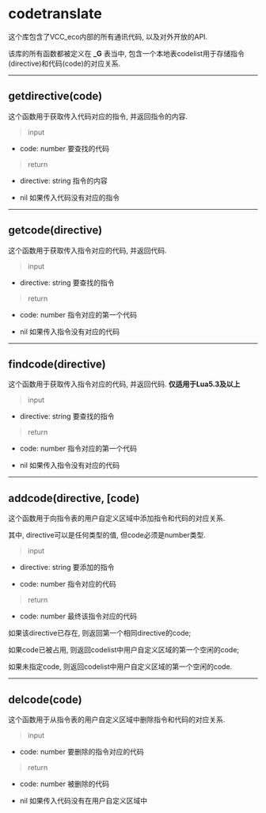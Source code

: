 # codetranslate

这个库包含了VCC_eco内部的所有通讯代码, 以及对外开放的API.

该库的所有函数都被定义在 **_G** 表当中, 包含一个本地表codelist用于存储指令(directive)和代码(code)的对应关系.

---

## getdirective(code)

这个函数用于获取传入代码对应的指令, 并返回指令的内容.

> input

* code: number 要查找的代码

> return

* directive: string 指令的内容

* nil 如果传入代码没有对应的指令

---

## getcode(directive)

这个函数用于获取传入指令对应的代码, 并返回代码.

> input

* directive: string 要查找的指令

> return

* code: number 指令对应的第一个代码

* nil 如果传入指令没有对应的代码

---

## findcode(directive)

这个函数用于获取传入指令对应的代码, 并返回代码. **仅适用于Lua5.3及以上**

> input

* directive: string 要查找的指令

> return

* code: number 指令对应的第一个代码

* nil 如果传入指令没有对应的代码

---

## addcode(directive, [code)

这个函数用于向指令表的用户自定义区域中添加指令和代码的对应关系.

其中, directive可以是任何类型的值, 但code必须是number类型.

> input

* directive: string 要添加的指令

* code: number 指令对应的代码

> return

* code: number 最终该指令对应的代码

如果该directive已存在, 则返回第一个相同directive的code;

如果code已被占用, 则返回codelist中用户自定义区域的第一个空闲的code;

如果未指定code, 则返回codelist中用户自定义区域的第一个空闲的code.

---

## delcode(code)

这个函数用于从指令表的用户自定义区域中删除指令和代码的对应关系.

> input

* code: number 要删除的指令对应的代码

> return

* code: number 被删除的代码

* nil 如果传入代码没有在用户自定义区域中
